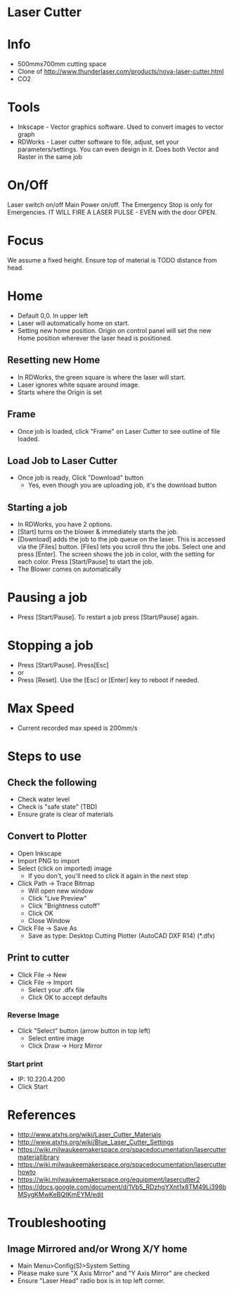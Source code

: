 # Laser Cutter

# Info

* 500mmx700mm cutting space
* Clone of http://www.thunderlaser.com/products/nova-laser-cutter.html
* CO2

# Tools

* Inkscape - Vector graphics software.  Used to convert images to vector graph
* RDWorks - Laser cutter software to file, adjust, set your parameters/settings. You can even design in it.  Does both Vector and Raster in the same job

# On/Off
Laser switch on/off 
Main Power on/off.
The Emergency Stop is only for Emergencies. IT WILL FIRE A LASER PULSE - EVEN with the door OPEN.

# Focus

We assume a fixed height.  Ensure top of material is TODO distance from head.

# Home 
*	Default 0,0. In upper left
* Laser will automatically home on start.
* Setting new home position.  Origin on control panel will set the new Home position wherever the laser head is positioned. 

## Resetting new Home
* In RDWorks, the green square is where the laser will start.
* Laser ignores white square around image.
* Starts where the Origin is set

## Frame
* Once job is loaded, click "Frame" on Laser Cutter to see outline of file loaded.

## Load Job to Laser Cutter
* Once job is ready, Click "Download" button
  * Yes, even though you are uploading job, it's the download button

## Starting a job
* In RDWorks, you have 2 options.
* [Start] turns on the blower & immediately starts the job. 
* [Download] adds the job to the job queue on the laser.  This is accessed via the [Files] button.  [Files] lets you scroll thru the jobs.  Select one and press [Enter]. The screen shows the job in color, with the setting for each color.  Press [Start/Pause] to start the job.
* The Blower comes on automatically

# Pausing a job
* Press [Start/Pause]. To restart a job press  [Start/Pause] again.

# Stopping a job
* Press [Start/Pause]. Press[Esc]
* or 
* Press [Reset].  Use the [Esc] or [Enter] key to reboot if needed.

# Max Speed
* Current recorded max speed is 200mm/s


# Steps to use

## Check the following

* Check water level
* Check is "safe state" (TBD)
* Ensure grate is clear of materials

## Convert to Plotter

* Open Inkscape
* Import PNG to import
* Select (click on imported) image
  * If you don't, you'll need to click it again in the next step
* Click Path -> Trace Bitmap
  * Will open new window
  * Click "Live Preview"
  * Click "Brightness cutoff"
  * Click OK
  * Close Window
* Click File -> Save As
  * Save as type: Desktop Cutting Plotter (AutoCAD DXF R14) (*.dfx)
  
## Print to cutter

* Click File -> New
* Click File -> Import
  * Select your .dfx file
  * Click OK to accept defaults

### Reverse Image

* Click "Select" button (arrow button in top left)
  * Select entire image
  * Click Draw -> Horz Mirror
  
### Start print

* IP:  10.220.4.200
* Click Start

# References

* http://www.atxhs.org/wiki/Laser_Cutter_Materials
* http://www.atxhs.org/wiki/Blue_Laser_Cutter_Settings
* https://wiki.milwaukeemakerspace.org/spacedocumentation/lasercuttermateriallibrary
* https://wiki.milwaukeemakerspace.org/spacedocumentation/lasercutterhowto
* https://wiki.milwaukeemakerspace.org/equipment/lasercutter2
* https://docs.google.com/document/d/1Vb5_RDzhgYXnt1x8TM49Li398bMSygKMwKeBQtKmEYM/edit

# Troubleshooting

## Image Mirrored and/or Wrong X/Y home
* Main Menu>Config(S)>System Setting
* Please make sure "X Axis Mirror" and "Y Axis Mirror" are checked
* Ensure "Laser Head" radio box is in top left corner.
